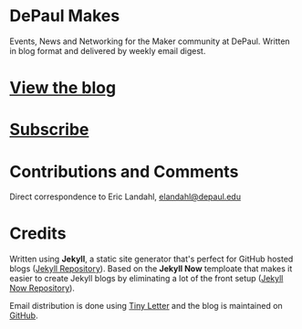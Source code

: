 
# DePaul Makes

Events, News and Networking for the Maker community at DePaul.  Written in blog format and delivered by weekly email digest.

# [View the blog](https://elandahl.github.io/)

# [Subscribe](https://tinyletter.com/elandahl)
         
# Contributions and Comments

Direct correspondence to Eric Landahl, [elandahl@depaul.edu](mailto:elandahl@depaul.edu)

# Credits

Written using **Jekyll**, a static site generator that's perfect for GitHub hosted blogs ([Jekyll Repository](https://github.com/jekyll/jekyll)).  Based on the **Jekyll Now** temploate that makes it easier to create Jekyll blogs by eliminating a lot of the front setup ([Jekyll Now Repository](ttps://github.com/barryclark/jekyll-now)). 

Email distribution is done using [Tiny Letter](https://tinyletter.com/) and the blog is maintained on [GitHub](www.github.com).



